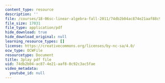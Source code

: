 ```yaml
---
content_type: resource
description: ''
file: /courses/18-06sc-linear-algebra-fall-2011/74db2b04ac874e21aaf88c92c3ac5fae_fjsPjh0B2tU.pdf
file_size: 17031
file_type: application/pdf
hide_download: true
hide_download_original: null
learning_resource_types: []
license: https://creativecommons.org/licenses/by-nc-sa/4.0/
ocw_type: OCWFile
resourcetype: Document
title: 3play pdf file
uid: 74db2b04-ac87-4e21-aaf8-8c92c3ac5fae
video_metadata:
  youtube_id: null
---
```

